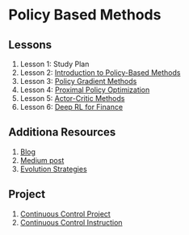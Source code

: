 # Policy Based Methods

## Lessons

1. Lesson 1: Study Plan
1. Lesson 2: [Introduction to Policy-Based Methods](Intro)
1. Lesson 3: [Policy Gradient Methods](Gradient)
1. Lesson 4: [Proximal Policy Optimization](PPO)
1. Lesson 5: [Actor-Critic Methods](Actor)
1. Lesson 6: [Deep RL for Finance](https://github.com/ahmedhasandrlnd/Deep_Reinforcement_Learning_Nanodegree/tree/master/Policy/Finance) 

## Additiona Resources
1. [Blog](http://karpathy.github.io/2016/05/31/rl/)
1. [Medium post](https://medium.com/@dhruvp/how-to-write-a-neural-network-to-play-pong-from-scratch-956b57d4f6e0)
1. [Evolution Strategies](https://blog.openai.com/evolution-strategies/)

## Project
1. [Continuous Control Project](https://github.com/ahmedhasandrlnd/Continuous_Control_Reacher)
1. [Continuous Control Instruction](Project)
